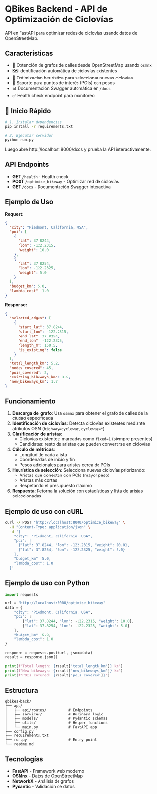 # QBikes Backend - API de Optimización de Ciclovías

API en FastAPI para optimizar redes de ciclovías usando datos de OpenStreetMap.

## Características

- 🚴 Obtención de grafos de calles desde OpenStreetMap usando `osmnx`
- 🗺️ Identificación automática de ciclovías existentes
- 🎯 Optimización heurística para seleccionar nuevas ciclovías
- 📍 Soporte para puntos de interés (POIs) con pesos
- 📊 Documentación Swagger automática en `/docs`
- ✅ Health check endpoint para monitoreo

## 🚀 Inicio Rápido

```bash
# 1. Instalar dependencias
pip install -r requirements.txt

# 2. Ejecutar servidor
python run.py
```

Luego abre http://localhost:8000/docs y prueba la API interactivamente.

## API Endpoints

- **GET** `/health` - Health check
- **POST** `/optimize_bikeway` - Optimizar red de ciclovías
- **GET** `/docs` - Documentación Swagger interactiva

## Ejemplo de Uso

**Request:**
```json
{
  "city": "Piedmont, California, USA",
  "poi": [
    {
      "lat": 37.8244,
      "lon": -122.2315,
      "weight": 10.0
    },
    {
      "lat": 37.8254,
      "lon": -122.2325,
      "weight": 5.0
    }
  ],
  "budget_km": 5.0,
  "lambda_cost": 1.0
}
```

**Response:**
```json
{
  "selected_edges": [
    {
      "start_lat": 37.8244,
      "start_lon": -122.2315,
      "end_lat": 37.8254,
      "end_lon": -122.2325,
      "length_m": 150.5,
      "is_existing": false
    }
  ],
  "total_length_km": 5.2,
  "nodes_covered": 45,
  "pois_covered": 2,
  "existing_bikeways_km": 3.5,
  "new_bikeways_km": 1.7
}
```

## Funcionamiento

1. **Descarga del grafo**: Usa `osmnx` para obtener el grafo de calles de la ciudad especificada
2. **Identificación de ciclovías**: Detecta ciclovías existentes mediante atributos OSM (`highway=cycleway`, `cycleway=*`)
3. **Clasificación de aristas**:
   - Ciclovías existentes: marcadas como `fixed=1` (siempre presentes)
   - Candidatas: resto de aristas que pueden convertirse en ciclovías
4. **Cálculo de métricas**:
   - Longitud de cada arista
   - Coordenadas de inicio y fin
   - Pesos adicionales para aristas cerca de POIs
5. **Heurística de selección**: Selecciona nuevas ciclovías priorizando:
   - Aristas que conectan con POIs (mayor peso)
   - Aristas más cortas
   - Respetando el presupuesto máximo
6. **Respuesta**: Retorna la solución con estadísticas y lista de aristas seleccionadas

## Ejemplo de uso con cURL

```bash
curl -X POST "http://localhost:8000/optimize_bikeway" \
  -H "Content-Type: application/json" \
  -d '{
    "city": "Piedmont, California, USA",
    "poi": [
      {"lat": 37.8244, "lon": -122.2315, "weight": 10.0},
      {"lat": 37.8254, "lon": -122.2325, "weight": 5.0}
    ],
    "budget_km": 5.0,
    "lambda_cost": 1.0
  }'
```

## Ejemplo de uso con Python

```python
import requests

url = "http://localhost:8000/optimize_bikeway"
data = {
    "city": "Piedmont, California, USA",
    "poi": [
        {"lat": 37.8244, "lon": -122.2315, "weight": 10.0},
        {"lat": 37.8254, "lon": -122.2325, "weight": 5.0}
    ],
    "budget_km": 5.0,
    "lambda_cost": 1.0
}

response = requests.post(url, json=data)
result = response.json()

print(f"Total length: {result['total_length_km']} km")
print(f"New bikeways: {result['new_bikeways_km']} km")
print(f"POIs covered: {result['pois_covered']}")
```

## Estructura

```
qbikes-back/
├── app/
│   ├── api/routes/          # Endpoints
│   ├── services/            # Business logic
│   ├── models/              # Pydantic schemas
│   ├── utils/               # Helper functions
│   └── main.py              # FastAPI app
├── config.py
├── requirements.txt
├── run.py                   # Entry point
└── readme.md
```

## Tecnologías

- **FastAPI** - Framework web moderno
- **OSMnx** - Datos de OpenStreetMap
- **NetworkX** - Análisis de grafos
- **Pydantic** - Validación de datos
